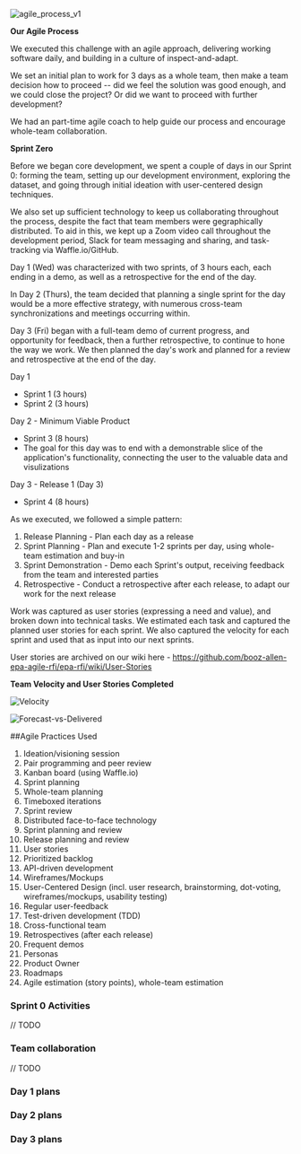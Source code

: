 
![agile_process_v1](https://cloud.githubusercontent.com/assets/12210910/8392521/1186de50-1cb3-11e5-8be1-594f4bc00538.png)

**Our Agile Process**

We executed this challenge with an agile approach, delivering working software daily, and building in a culture of inspect-and-adapt. 

We set an initial plan to work for 3 days as a whole team, then make a team decision how to proceed -- did we feel the solution was good enough, 
and we could close the project? Or did we want to proceed with further development?

We had an part-time agile coach to help guide our process and encourage whole-team collaboration. 

**Sprint Zero**

Before we began core development, we spent a couple of days in our Sprint 0: forming the team,
setting up our development environment, exploring the dataset, and going through initial ideation with user-centered design techniques. 

We also set up sufficient technology to keep us collaborating throughout the process, despite the fact that team members
were gegraphically distributed. To aid in this, we kept up a Zoom video call throughout the development period, Slack for team messaging and sharing, and 
task-tracking via Waffle.io/GitHub.

Day 1 (Wed) was characterized with two sprints, of 3 hours each, each ending in a demo, as well as a retrospective for the end of the day.  

In Day 2 (Thurs), the team decided that planning a single sprint for the day would be a more effective strategy, with numerous cross-team synchronizations and meetings occurring 
within.

Day 3 (Fri) began with a full-team demo of current progress, and opportunity for feedback, then a further retrospective, to continue to hone the way we work.
We then planned the day's work and planned for a review and retrospective at the end of the day.

Day 1
- Sprint 1 (3 hours)
- Sprint 2 (3 hours)

Day 2 - Minimum Viable Product
- Sprint 3 (8 hours)
- The goal for this day was to end with a demonstrable slice of the application's functionality, connecting the user to the valuable data and visulizations

Day 3 - Release 1 (Day 3)
- Sprint 4 (8 hours)


As we executed, we followed a simple pattern: 
 1. Release Planning - Plan each day as a release
 1. Sprint Planning - Plan and execute 1-2 sprints per day, using whole-team estimation and buy-in
 1. Sprint Demonstration - Demo each Sprint's output, receiving feedback from the team and interested parties
 1. Retrospective - Conduct a retrospective after each release, to adapt our work for the next release

Work was captured as user stories (expressing a need and value), and broken down into technical tasks. 
We estimated each task and captured the planned user stories for each sprint. 
We also captured the velocity for each sprint and used that as input into our next sprints. 

User stories are archived on our wiki here - https://github.com/booz-allen-epa-agile-rfi/epa-rfi/wiki/User-Stories

**Team Velocity and User Stories Completed**

![Velocity](https://docs.google.com/spreadsheets/d/1AAqKoaxrRT1NDnyU7He5MAi4QXazMylVXrlxZimznBI/pubchart?oid=1374894241&format=image)

![Forecast-vs-Delivered](https://docs.google.com/spreadsheets/d/1AAqKoaxrRT1NDnyU7He5MAi4QXazMylVXrlxZimznBI/pubchart?oid=1410313000&format=image)

##Agile Practices Used
1. Ideation/visioning session
1. Pair programming and peer review
1. Kanban board (using Waffle.io)
1. Sprint planning
1. Whole-team planning
1. Timeboxed iterations 
1. Sprint review
1. Distributed face-to-face technology
1. Sprint planning and review
1. Release planning and review
1. User stories
1. Prioritized backlog
1. API-driven development
1. Wireframes/Mockups
1. User-Centered Design (incl. user research, brainstorming, dot-voting, wireframes/mockups, usability testing)
1. Regular user-feedback
1. Test-driven development (TDD)
1. Cross-functional team
1. Retrospectives (after each release)
1. Frequent demos
1. Personas
1. Product Owner
1. Roadmaps
1. Agile estimation (story points), whole-team estimation 

### Sprint 0 Activities
// TODO

### Team collaboration
// TODO


### Day 1 plans

### Day 2 plans

### Day 3 plans
